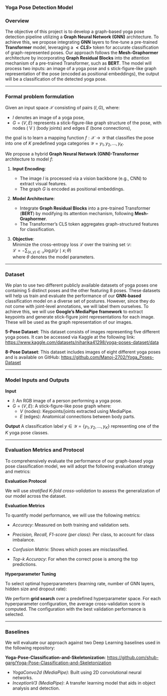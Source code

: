 ### Yoga Pose Detection Model 

### Overview

The objective of this project is to develop a graph-based yoga pose detection pipeline utilizing a **Graph Neural Network (GNN)** architecture. To achieve this, we propose integrating **GNN** layers to fine-tune a pre-trained **Transformer** model, leveraging a **$<CLS>$** token for accurate classification of graph-represented poses. Our approach follows the **Mesh-Graphormer** architecture by incorporating **Graph Residual Blocks** into the attention mechanism of a pre-trained Transformer, such as **BERT**. The model will process two inputs: an image of a yoga pose and s stick-figure-like graph representation of the pose (encoded as positional embeddings), the output will be a classification of the detected yoga pose.  

---

### Formal problem formulation

Given an input space $\mathcal{X}$ consisting of pairs $(I, G)$, where:  
- $I$  denotes an image of a yoga pose,  
- $G = (V, E)$ represents a stick-figure-like graph structure of the pose, with nodes \( V \) (body joints) and edges $E$ (bone connections),  

the goal is to learn a mapping function $f: \mathcal{X} \rightarrow \mathcal{Y}$ that classifies the pose into one of $K$  predefined yoga categories $\mathcal{Y} = {y_1, y_2, \dots, y_K}$.

We propose a hybrid **Graph Neural Network (GNN)-Transformer** architecture to model $f$:  

1. **Input Encoding**:  
   - The image $I$ is processed via a vision backbone (e.g., CNN) to extract visual features.  
   - The graph $G$ is encoded as positional embeddings.

2. **Model Architecture**:  
   - Integrate **Graph Residual Blocks** into a pre-trained Transformer (**BERT**) by modifying its attention mechanism, following **Mesh-Graphormer**.  
   - The Transformer’s CLS token aggregates graph-structured features for classification.  

3. **Objective**:  
   Minimize the cross-entropy loss $\mathcal{L}$ over the training set $\mathcal{D}$:  
   $\mathcal{L} = -\sum_{(x,y) \in \mathcal{D}} \log p(y \mid x; \theta)$ <br>
   where $\theta$ denotes the model parameters.  

---

### Dataset

We plan to use two different publicly available datasets of yoga poses one containing 5 distinct poses and the other featuring 8 poses. These datasets will help us train and evaluate the performance of our **GNN-based** classification model on a diverse set of postures. However, since they do not come with joint-level annotations, we will label them ourselves. To achieve this, we will use **Google’s MediaPipe framework** to extract keypoints and generate stick-figure joint representations for each image. These will be used as the graph representation of our images.

**5-Pose Dataset**:
This dataset consists of images representing five different yoga poses. It can be accessed via Kaggle at the following link:
https://www.kaggle.com/datasets/niharika41298/yoga-poses-dataset/data

**8-Pose Dataset**:
This dataset includes images of eight different yoga poses and is available on GitHub:
https://github.com/Manoj-2702/Yoga_Poses-Dataset

---

### Model Inputs and Outputs
**Input**
- $I$: An RGB image of a person performing a yoga pose.
- $G = (V, E)$: A stick-figure-like pose graph where:
   - $V$ (nodes): Keypoints/joints extracted using MediaPipe.
   - $E$ (edges): Anatomical connections between body parts.

**Output**
A classification label $y \in \mathcal{Y} = \{y_1, y_2, \dots, y_K\}$ representing one of the $K$ yoga pose classes.

---

### Evaluation Metrics and Protocol

To comprehensively evaluate the performance of our graph-based yoga pose classification model, we will adopt the following evaluation strategy and metrics:

**Evaluation Protocol**

We will use *stratified $K$-fold cross-validation* to assess the generalization of our model across the dataset.

**Evaluation Metrics**

To quantify model performance, we will use the following metrics:

- *Accuracy*: Measured on both training and validation sets.

- *Precision, Recall, F1-score (per class)*: Per class, to account for class imbalance.

- *Confusion Matrix*: Shows which poses are misclassified.

- *Top-k Accuracy*: For when the correct pose is among the top predictions.

**Hyperparameter Tuning**

To select optimal hyperparameters (learning rate, number of GNN layers, hidden size and dropout rate):

We perform **grid search** over a predefined hyperparameter space.
For each hyperparameter configuration, the average cross-validation score is computed. The configuration with the best validation performance is selected.

---

### Baselines

We will evaluate our approach against two Deep Learning baselines used in the following repository:

**Yoga-Pose-Classification-and-Skeletonization**:
https://github.com/shub-garg/Yoga-Pose-Classification-and-Skeletonization

- *YogaConvo2d (MediaPipe)*: Built using 2D convolutional neural networks.
- *InceptionV3 (MediaPipe)*:  A transfer learning model that aids in object analysis and detection.
